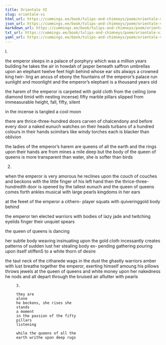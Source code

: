 ```yaml
---
title: Orientale VI
slug: orientale-vi
html_url: https://cummings.ee/book/tulips-and-chimneys/poem/orientale-vi/
json_url: https://cummings.ee/book/tulips-and-chimneys/poem/orientale-vi.json
markdown_url: https://cummings.ee/book/tulips-and-chimneys/poem/orientale-vi.md
txt_url: https://cummings.ee/book/tulips-and-chimneys/poem/orientale-vi.txt
yaml_url: https://cummings.ee/book/tulips-and-chimneys/poem/orientale-vi.yaml
---
```


I.

the emperor
sleeps in a palace of porphyry
which was a million years building
he takes the air in howdah
of jasper beneath saffron
umbrellas
upon an elephant
twelve feet high
behind whose ear
sits always a crowned
king twir-
ling an
ancus of
ebony
the fountains of the emperor’s
palace run sunlight and
moonlight and the emperor’s
elephant is a thousand years old

the harem of
the emperor
is carpeted with
gold cloth
from the
ceiling (one
diamond timid
with nesting incense)
fifty
marble
pillars
slipped from immeasurable
height, fall, fifty, silent

in the incense is tangled a cool moon

there are thrice-three-hundred
doors carven of chalcendony and
before every door a naked
eunuch watches
on their heads turbans of a hundred
colours
in their hands scimitars like windy torches
each
is
blacker than oblivion

the ladies
of the emperor’s
harem are queens
of all the earth and the rings
upon their hands are from mines
a mile deep
but the body of
the queen of queens is
more transparent
than water, she is softer than birds

2.

when the emperor is very
amorous he reclines upon
the couch of couches and
beckons with
the little finger of his left
hand
then the
thrice-three-hundredth
door is opened by the tallest
eunuch and the queen
of queens comes
forth
ankles
musical with large pearls
kingdoms in her ears

at the feeet of
the emperor a cithern-
player squats with
quiveringgold
body
behind

the emperor ten
elected warriors with
bodies of lazy jade
and twitching
eyelids
finger
their
unquiet
spears

the queen of queens is dancing

her subtle
body weaving
insinuating upon the gold cloth
incessantly creates patterns of sudden
lust
her
stealing body ex-
pending gathering pouring upon itself stiffenS
to a
white thorn
of desire

the taut neck of the citharede wags
in the dust the ghastly warriors
amber with lust breathe
together the emperor, exerting
himself amoung his pillows throws
jewels at the queen of queens and
white money upon her nakedness
he
nods
and all
depart through the bruised air aflutter with pearls

         3.

         they are
         alone
         he beckons, she rises she
         stands
         a moment
         in the passion of the fifty
         pillars
         listening

         while the queens of all the
         earth writhe upon deep rugs
